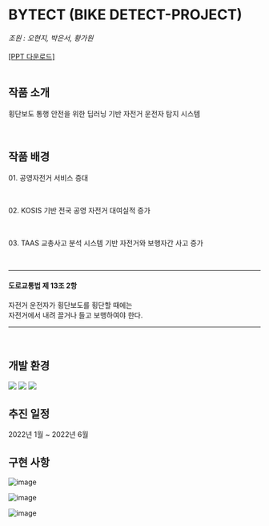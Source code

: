# BYTECT (BIKE DETECT-PROJECT)
*조원 : 오현지, 박은서, 황가원*
<br><br>
<a href="">[PPT 다운로드]</a>
<br>
<br>
<h2>작품 소개</h2>
<p>횡단보도 통행 안전을 위한 딥러닝 기반 자전거 운전자 탐지 시스템</p>
<br>
<h2>작품 배경</h2>
<p>01. 공영자전거 서비스 증대</p><br>
<p>02. KOSIS 기반 전국 공영 자전거 대여실적 증가</p><br>
<p>03. TAAS 교총사고 분석 시스템 기반 자전거와 보행자간 사고 증가</p><br>
<hr>
<h4>도로교통법 제 13조 2항</h4>
자전거 운전자가 횡단보도를 횡단할 때에는<br>
자전거에서 내려 끌거나 들고 보행하여야 한다.
<hr><br>
<h2>개발 환경</h2>
<img src="https://img.shields.io/badge/TensorFlow-FF7F00?style=flat&logo=TensorFlow&logoColor=white">
<img src="https://img.shields.io/badge/RaspberryPi-980036?style=flat&logo=RaspberryPi&logoColor=white">
<img src="https://img.shields.io/badge/Python-3776AB?style=flat&logo=Python&logoColor=white">
<br>
<h2>추진 일정</h2>
2022년 1월 ~ 2022년 6월
<h2>구현 사항</h2>

![image](https://github.com/hongdii/BYTECT-BIKE-DETECT-PROJECT/assets/93081185/805bc43f-cf7d-43cd-a258-c800b810ec0a)

![image](https://github.com/hongdii/BYTECT-BIKE-DETECT-PROJECT/assets/93081185/a890e72c-5eac-4d98-8df9-6acb21f44957)

![image](https://github.com/hongdii/BYTECT-BIKE-DETECT-PROJECT/assets/93081185/daa8f457-4e1c-4b0e-8e59-9586209a99d4)




